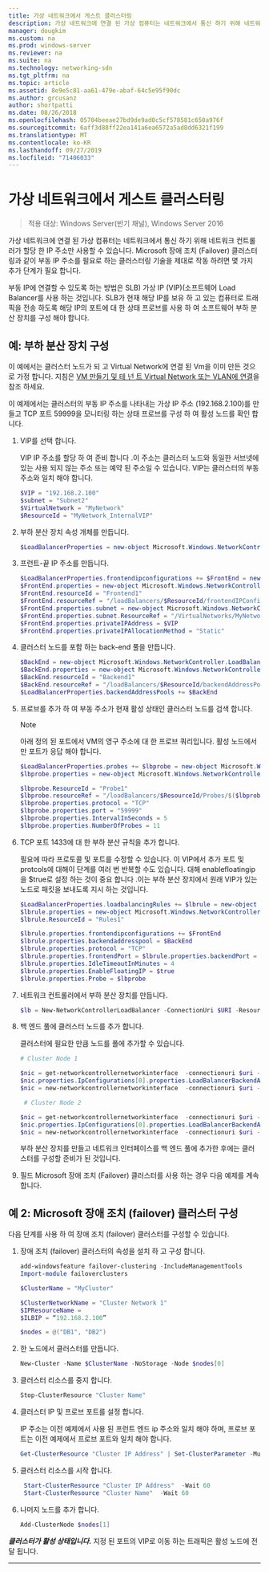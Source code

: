 ```yaml
---
title: 가상 네트워크에서 게스트 클러스터링
description: 가상 네트워크에 연결 된 가상 컴퓨터는 네트워크에서 통신 하기 위해 네트워크 컨트롤러가 할당 한 IP 주소만 사용할 수 있습니다.  Microsoft 장애 조치 (Failover) 클러스터링과 같이 부동 IP 주소를 필요로 하는 클러스터링 기술을 제대로 작동 하려면 몇 가지 추가 단계가 필요 합니다.
manager: dougkim
ms.custom: na
ms.prod: windows-server
ms.reviewer: na
ms.suite: na
ms.technology: networking-sdn
ms.tgt_pltfrm: na
ms.topic: article
ms.assetid: 8e9e5c81-aa61-479e-abaf-64c5e95f90dc
ms.author: grcusanz
author: shortpatti
ms.date: 08/26/2018
ms.openlocfilehash: 05704beeae27bd9de9ad0c5cf578581c650a976f
ms.sourcegitcommit: 6aff3d88ff22ea141a6ea6572a5ad8dd6321f199
ms.translationtype: MT
ms.contentlocale: ko-KR
ms.lasthandoff: 09/27/2019
ms.locfileid: "71406033"
---
```

# <a name="guest-clustering-in-a-virtual-network"></a>가상 네트워크에서 게스트 클러스터링

>적용 대상: Windows Server(반기 채널), Windows Server 2016

가상 네트워크에 연결 된 가상 컴퓨터는 네트워크에서 통신 하기 위해 네트워크 컨트롤러가 할당 한 IP 주소만 사용할 수 있습니다.  Microsoft 장애 조치 (Failover) 클러스터링과 같이 부동 IP 주소를 필요로 하는 클러스터링 기술을 제대로 작동 하려면 몇 가지 추가 단계가 필요 합니다.

부동 IP에 연결할 수 있도록 하는 방법은 SLB\) 가상 IP \(VIP\)\(소프트웨어 Load Balancer를 사용 하는 것입니다.  SLB가 현재 해당 IP를 보유 하 고 있는 컴퓨터로 트래픽을 전송 하도록 해당 IP의 포트에 대 한 상태 프로브를 사용 하 여 소프트웨어 부하 분산 장치를 구성 해야 합니다.


## <a name="example-load-balancer-configuration"></a>예: 부하 분산 장치 구성

이 예에서는 클러스터 노드가 되 고 Virtual Network에 연결 된 Vm을 이미 만든 것으로 가정 합니다.  지침은 [VM 만들기 및 테 넌 트 Virtual Network 또는 VLAN에 연결](https://technet.microsoft.com/windows-server-docs/networking/sdn/manage/create-a-tenant-vm)을 참조 하세요.  

이 예제에서는 클러스터의 부동 IP 주소를 나타내는 가상 IP 주소 (192.168.2.100)를 만들고 TCP 포트 59999을 모니터링 하는 상태 프로브를 구성 하 여 활성 노드를 확인 합니다.

1. VIP를 선택 합니다.<p>VIP IP 주소를 할당 하 여 준비 합니다 .이 주소는 클러스터 노드와 동일한 서브넷에 있는 사용 되지 않는 주소 또는 예약 된 주소일 수 있습니다.  VIP는 클러스터의 부동 주소와 일치 해야 합니다.

   ```PowerShell
   $VIP = "192.168.2.100"
   $subnet = "Subnet2"
   $VirtualNetwork = "MyNetwork"
   $ResourceId = "MyNetwork_InternalVIP"
   ```

2. 부하 분산 장치 속성 개체를 만듭니다.

   ```PowerShell
   $LoadBalancerProperties = new-object Microsoft.Windows.NetworkController.LoadBalancerProperties
   ```

3. 프런트\-끝 IP 주소를 만듭니다.

   ```PowerShell
   $LoadBalancerProperties.frontendipconfigurations += $FrontEnd = new-object Microsoft.Windows.NetworkController.LoadBalancerFrontendIpConfiguration
   $FrontEnd.properties = new-object Microsoft.Windows.NetworkController.LoadBalancerFrontendIpConfigurationProperties
   $FrontEnd.resourceId = "Frontend1"
   $FrontEnd.resourceRef = "/loadBalancers/$ResourceId/frontendIPConfigurations/$($FrontEnd.resourceId)"
   $FrontEnd.properties.subnet = new-object Microsoft.Windows.NetworkController.Subnet
   $FrontEnd.properties.subnet.ResourceRef = "/VirtualNetworks/MyNetwork/Subnets/Subnet2"
   $FrontEnd.properties.privateIPAddress = $VIP
   $FrontEnd.properties.privateIPAllocationMethod = "Static"
   ```

4. 클러스터 노드를 포함 하는 back\-end 풀을 만듭니다.

   ```PowerShell
   $BackEnd = new-object Microsoft.Windows.NetworkController.LoadBalancerBackendAddressPool
   $BackEnd.properties = new-object Microsoft.Windows.NetworkController.LoadBalancerBackendAddressPoolProperties
   $BackEnd.resourceId = "Backend1"
   $BackEnd.resourceRef = "/loadBalancers/$ResourceId/backendAddressPools/$($BackEnd.resourceId)"
   $LoadBalancerProperties.backendAddressPools += $BackEnd
   ```

5. 프로브를 추가 하 여 부동 주소가 현재 활성 상태인 클러스터 노드를 검색 합니다. 

   >[!NOTE]
   >아래 정의 된 포트에서 VM의 영구 주소에 대 한 프로브 쿼리입니다.  활성 노드에서만 포트가 응답 해야 합니다. 

   ```PowerShell
   $LoadBalancerProperties.probes += $lbprobe = new-object Microsoft.Windows.NetworkController.LoadBalancerProbe
   $lbprobe.properties = new-object Microsoft.Windows.NetworkController.LoadBalancerProbeProperties

   $lbprobe.ResourceId = "Probe1"
   $lbprobe.resourceRef = "/loadBalancers/$ResourceId/Probes/$($lbprobe.resourceId)"
   $lbprobe.properties.protocol = "TCP"
   $lbprobe.properties.port = "59999"
   $lbprobe.properties.IntervalInSeconds = 5
   $lbprobe.properties.NumberOfProbes = 11
   ```

6. TCP 포트 1433에 대 한 부하 분산 규칙을 추가 합니다.<p>필요에 따라 프로토콜 및 포트를 수정할 수 있습니다.  이 VIP에서 추가 포트 및 protcols에 대해이 단계를 여러 번 반복할 수도 있습니다.  대해 enablefloatingip을 $true로 설정 하는 것이 중요 합니다 .이는 부하 분산 장치에서 원래 VIP가 있는 노드로 패킷을 보내도록 지시 하는 것입니다.

   ```PowerShell
   $LoadBalancerProperties.loadbalancingRules += $lbrule = new-object Microsoft.Windows.NetworkController.LoadBalancingRule
   $lbrule.properties = new-object Microsoft.Windows.NetworkController.LoadBalancingRuleProperties
   $lbrule.ResourceId = "Rules1"

   $lbrule.properties.frontendipconfigurations += $FrontEnd
   $lbrule.properties.backendaddresspool = $BackEnd 
   $lbrule.properties.protocol = "TCP"
   $lbrule.properties.frontendPort = $lbrule.properties.backendPort = 1433 
   $lbrule.properties.IdleTimeoutInMinutes = 4
   $lbrule.properties.EnableFloatingIP = $true
   $lbrule.properties.Probe = $lbprobe
   ```

7. 네트워크 컨트롤러에서 부하 분산 장치를 만듭니다.

   ```PowerShell
   $lb = New-NetworkControllerLoadBalancer -ConnectionUri $URI -ResourceId $ResourceId -Properties $LoadBalancerProperties -Force
   ```

8. 백 엔드 풀에 클러스터 노드를 추가 합니다.<p>클러스터에 필요한 만큼 노드를 풀에 추가할 수 있습니다.

   ```PowerShell
   # Cluster Node 1

   $nic = get-networkcontrollernetworkinterface  -connectionuri $uri -resourceid "ClusterNode1_Network-Adapter"
   $nic.properties.IpConfigurations[0].properties.LoadBalancerBackendAddressPools += $lb.properties.backendaddresspools[0]
   $nic = new-networkcontrollernetworkinterface  -connectionuri $uri -resourceid $nic.resourceid -properties $nic.properties -force

    # Cluster Node 2

   $nic = get-networkcontrollernetworkinterface  -connectionuri $uri -resourceid "ClusterNode2_Network-Adapter"
   $nic.properties.IpConfigurations[0].properties.LoadBalancerBackendAddressPools += $lb.properties.backendaddresspools[0]
   $nic = new-networkcontrollernetworkinterface  -connectionuri $uri -resourceid $nic.resourceid -properties $nic.properties -force
   ```

   부하 분산 장치를 만들고 네트워크 인터페이스를 백 엔드 풀에 추가한 후에는 클러스터를 구성할 준비가 된 것입니다.  

9. 필드 Microsoft 장애 조치 (Failover) 클러스터를 사용 하는 경우 다음 예제를 계속 합니다. 

## <a name="example-2-configuring-a-microsoft-failover-cluster"></a>예 2: Microsoft 장애 조치 (failover) 클러스터 구성

다음 단계를 사용 하 여 장애 조치 (failover) 클러스터를 구성할 수 있습니다.

1. 장애 조치 (failover) 클러스터의 속성을 설치 하 고 구성 합니다.

   ```PowerShell
   add-windowsfeature failover-clustering -IncludeManagementTools
   Import-module failoverclusters

   $ClusterName = "MyCluster"
   
   $ClusterNetworkName = "Cluster Network 1"
   $IPResourceName =  
   $ILBIP = “192.168.2.100” 

   $nodes = @("DB1", "DB2")
   ```

2. 한 노드에서 클러스터를 만듭니다.

   ```PowerShell
   New-Cluster -Name $ClusterName -NoStorage -Node $nodes[0]
   ```

3. 클러스터 리소스를 중지 합니다.

   ```PowerShell
   Stop-ClusterResource "Cluster Name" 
   ```

4. 클러스터 IP 및 프로브 포트를 설정 합니다.<p>IP 주소는 이전 예제에서 사용 된 프런트 엔드 ip 주소와 일치 해야 하며, 프로브 포트는 이전 예제에서 프로브 포트와 일치 해야 합니다.

   ```PowerShell
   Get-ClusterResource "Cluster IP Address" | Set-ClusterParameter -Multiple @{"Address"="$ILBIP";"ProbePort"="59999";"SubnetMask"="255.255.255.255";"Network"="$ClusterNetworkName";"EnableDhcp"=0}
   ```

5. 클러스터 리소스를 시작 합니다.

   ```PowerShell
    Start-ClusterResource "Cluster IP Address"  -Wait 60 
    Start-ClusterResource "Cluster Name"  -Wait 60 
   ```

6. 나머지 노드를 추가 합니다.

   ```PowerShell
   Add-ClusterNode $nodes[1]
   ```

_**클러스터가 활성 상태입니다.**_ 지정 된 포트의 VIP로 이동 하는 트래픽은 활성 노드에 전달 됩니다.

---